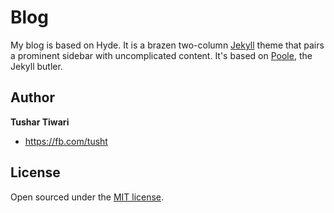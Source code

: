 # Blog

My blog is based on Hyde. It is a brazen two-column [Jekyll](http://jekyllrb.com) theme that pairs a prominent sidebar with uncomplicated content. It's based on [Poole](http://getpoole.com), the Jekyll butler.

## Author

**Tushar Tiwari**
- <https://fb.com/tusht>

## License

Open sourced under the [MIT license](LICENSE.md).
